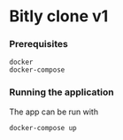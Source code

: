 # Bitly clone v1


### Prerequisites
```
docker
docker-compose
```

### Running the application
The app can be run with 
```
docker-compose up
```